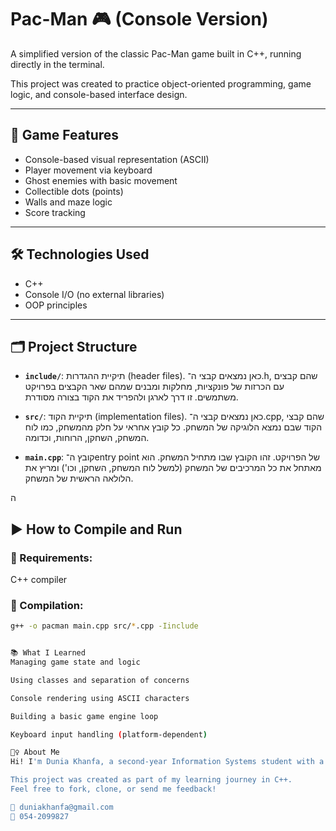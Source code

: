 # Pac-Man 🎮 (Console Version)

A simplified version of the classic Pac-Man game built in C++, running directly in the terminal.

This project was created to practice object-oriented programming, game logic, and console-based interface design.

---

## 🧠 Game Features
- Console-based visual representation (ASCII)
- Player movement via keyboard
- Ghost enemies with basic movement
- Collectible dots (points)
- Walls and maze logic
- Score tracking

---

## 🛠️ Technologies Used
- C++
- Console I/O (no external libraries)
- OOP principles

---

## 🗂️ Project Structure


- **`include/`**: תיקיית ההגדרות (header files). כאן נמצאים קבצי ה־.h, שהם קבצים עם הכרזות של פונקציות, מחלקות ומבנים שמהם שאר הקבצים בפרויקט משתמשים. זו דרך לארגן ולהפריד את הקוד בצורה מסודרת.
  
- **`src/`**: תיקיית הקוד (implementation files). כאן נמצאים קבצי ה־.cpp, שהם קבצי הקוד שבם נמצא הלוגיקה של המשחק. כל קובץ אחראי על חלק מהמשחק, כמו לוח המשחק, השחקן, הרוחות, וכדומה.
  
- **`main.cpp`**: קובץ ה־entry point של הפרויקט. זהו הקובץ שבו מתחיל המשחק. הוא מאתחל את כל המרכיבים של המשחק (למשל לוח המשחק, השחקן, וכו') ומריץ את הלולאה הראשית של המשחק.

ה
## ▶️ How to Compile and Run

### 🔧 Requirements:
C++ compiler

### 🧪 Compilation:

```bash
g++ -o pacman main.cpp src/*.cpp -Iinclude


📚 What I Learned
Managing game state and logic

Using classes and separation of concerns

Console rendering using ASCII characters

Building a basic game engine loop

Keyboard input handling (platform-dependent)

🙋‍♀️ About Me
Hi! I'm Dunia Khanfa, a second-year Information Systems student with a passion for programming and game design.

This project was created as part of my learning journey in C++.
Feel free to fork, clone, or send me feedback!

📧 duniakhanfa@gmail.com
📱 054-2099827

